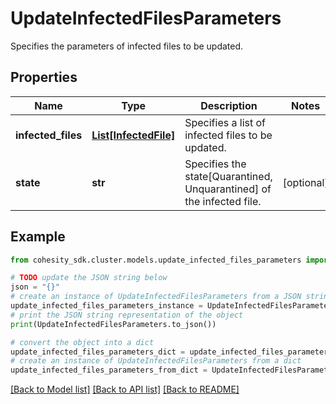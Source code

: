 # UpdateInfectedFilesParameters

Specifies the parameters of infected files to be updated.

## Properties

Name | Type | Description | Notes
------------ | ------------- | ------------- | -------------
**infected_files** | [**List[InfectedFile]**](InfectedFile.md) | Specifies a list of infected files to be updated. | 
**state** | **str** | Specifies the state[Quarantined, Unquarantined] of the infected file. | [optional] 

## Example

```python
from cohesity_sdk.cluster.models.update_infected_files_parameters import UpdateInfectedFilesParameters

# TODO update the JSON string below
json = "{}"
# create an instance of UpdateInfectedFilesParameters from a JSON string
update_infected_files_parameters_instance = UpdateInfectedFilesParameters.from_json(json)
# print the JSON string representation of the object
print(UpdateInfectedFilesParameters.to_json())

# convert the object into a dict
update_infected_files_parameters_dict = update_infected_files_parameters_instance.to_dict()
# create an instance of UpdateInfectedFilesParameters from a dict
update_infected_files_parameters_from_dict = UpdateInfectedFilesParameters.from_dict(update_infected_files_parameters_dict)
```
[[Back to Model list]](../README.md#documentation-for-models) [[Back to API list]](../README.md#documentation-for-api-endpoints) [[Back to README]](../README.md)


